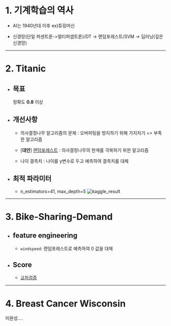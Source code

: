 # 1. 기계학습의 역사

* AI는 1940년대 이후   ex)튜링머신 

* 신경망(단일 퍼센트론->멀티퍼셉트론)/DT -> 랜덤포레스트/SVM -> 딥러닝(깊은 신경망)



---





# 2. Titanic



* ## 목표

  정확도 **0.8** 이상



* ## 개선사항
  * 의사결정나무 알고리즘의  문제 : 오버피팅을 방지하기 위해 가지치기 => 부족한 알고리즘

  * [__대안__] [랜덤포레스트](https://github.com/chloecmin/MultiCampus-AI-Engineering-based-on-Deep-Learning/blob/master/200924/%EB%9E%9C%EB%8D%A4%ED%8F%AC%EB%A0%88%EC%8A%A4%ED%8A%B8.md) : 의사결정나무의 한계를 극복하기 위한 알고리즘

  * 나이 결측치 : 나이를 y변수로 두고 예측하여 결측치를 대체



* ## 최적 파라미터
	*  n_estimators=41, max_depth=5
	![kaggle_result](https://cafeptthumb-phinf.pstatic.net/MjAyMDA5MjRfMjc0/MDAxNjAwOTE0NjMwNzE5.deyMlNhVD82Cijz8xOigMNWWHILLayrpwawbfdkNJFsg.LBJfhOw4K9boH6X6OmzhQUiMsTA7R5iNOF66IekxJ4Yg.PNG/image.png?type=w1600)

    


---





# 3. Bike-Sharing-Demand



* ## feature engineering 

  * `windspeed`: 랜덤포레스트로 예측하여 0 값을 대체




* ## Score

  * [교차검증](https://github.com/chloecmin/MultiCampus-AI-Engineering-based-on-Deep-Learning/blob/master/200924/%EA%B5%90%EC%B0%A8%EA%B2%80%EC%A6%9D.md)



---





# 4. Breast Cancer Wisconsin

미완성....



